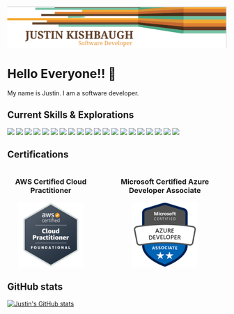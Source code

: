 ![ReadMe Header](/images/JustinBanner.png)
# Hello Everyone!! :sauropod:

My name is Justin. I am a software developer.

## Current Skills & Explorations

![](https://img.shields.io/badge/Framework-Spring-informational?style=flat&logo=Spring&logoColor=white&color=F4A731)
![](https://img.shields.io/badge/Language-Java-informational?style=flat&logo=Java&logoColor=white&color=E17F33)
![](https://img.shields.io/badge/Framework-React-informational?style=flat&logo=React&logoColor=white&color=653A27)
![](https://img.shields.io/badge/Framework-Angular-informational?style=flat&logo=Angular&logoColor=white&color=653A27)
![](https://img.shields.io/badge/Language-Javascript-informational?style=flat&logo=JavaScript&logoColor=white&color=7CBEA4)
![](https://img.shields.io/badge/Language-Kotlin-informational?style=flat&logo=kotlin&logoColor=white&color=7CBEA4)
![](https://img.shields.io/badge/Exploration-Rust-informational?style=flat&logo=Rust&logoColor=white&color=F4A731)
![](https://img.shields.io/badge/Exploration-Go-informational?style=flat&logo=Go&logoColor=white&color=E17F33)
![](https://img.shields.io/badge/Framework-.NET-informational?style=flat&logo=.NET&logoColor=white&color=653A27)
![](https://img.shields.io/badge/Language-CSharp-informational?style=flat&logo=C-Sharp&logoColor=white&color=7CBEA4)
![](https://img.shields.io/badge/Tool-SQL-informational?style=flat&logo=Microsoft-SQL-Server&logoColor=white&color=F4A731)
![](https://img.shields.io/badge/Tool-ArgoCd-informational?style=flat&logo=argo&logoColor=white&color=F4A731)
![](https://img.shields.io/badge/Tool-OpenShift-informational?style=flat&logo=redhatopenshift&logoColor=white&color=F4A731)
![](https://img.shields.io/badge/Tool-New-Relic-informational?style=flat&logo=newrelic&logoColor=white&color=F4A731)
![](https://img.shields.io/badge/Tool-MySql-informational?style=flat&logo=MySQL&logoColor=white&color=E17F33)
![](https://img.shields.io/badge/Tool-Intellij-informational?style=flat&logo=Intellij-IDEA&logoColor=white&color=653A27)
![](https://img.shields.io/badge/Tool-WSL-informational?style=flat&logo=Windows-Terminal&logoColor=white&color=7CBEA4)
![](https://img.shields.io/badge/Tool-Splunk-informational?style=flat&logo=splunk&logoColor=white&color=7CBEA4)
![](https://img.shields.io/badge/Certification-Azure-Developer-informational?style=flat&logo=Azure-DevOps&logoColor=white&color=7CBEA4)
![](https://img.shields.io/badge/Certification-AWS-Cloud-Practitioner-informational?style=flat&logo=amazonwebservices&logoColor=white&color=7CBEA4)
## Certifications
<div>
  <div style="display: flex; gap: 20px;">
    <div style="text-align: center; flex:row;">
      <h3>AWS Certified Cloud Practitioner</h3>
      <img src="/images/awsbadge.png" alt="Image 1" style="width: 150px; height: auto;">
    </div>
    <div style="text-align: center; flex:row;">
      <h3>Microsoft Certified Azure Developer Associate</h3>
      <img src="images\azure-developer-associate-600x600.png" alt="Image 2" style="width: 150px; height: auto;">
    </div>
  </div>
</div>

## GitHub stats

[![Justin's GitHub stats](https://github-readme-stats.vercel.app/api/top-langs?username=jkishbaugh&count_private=true&show_icons=true&theme=highcontrast)](https://github.com/anuraghazra/github-readme-stats)
